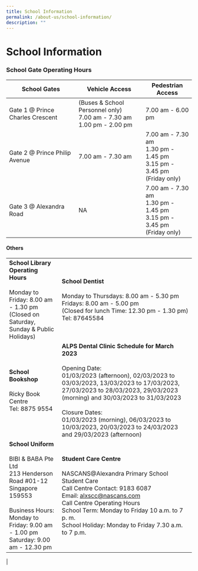 ```yaml
---
title: School Information
permalink: /about-us/school-information/
description: ""
---
```

# **School Information**

### School Gate Operating Hours

| School Gates 	| Vehicle Access 	| Pedestrian Access 	|
|---	|---	|---	|
| Gate 1 @ Prince Charles Crescent 	| (Buses &amp; School Personnel only)<br>7.00 am - 7.30 am<br>1.00 pm - 2.00 pm 	| 7.00 am - 6.00 pm 	|
| Gate 2 @ Prince Philip Avenue 	| 7.00 am - 7.30 am 	| 7.00 am - 7.30 am<br>1.30 pm - 1.45 pm<br>3.15 pm - 3.45 pm<br>(Friday only) 	|
| Gate 3 @ Alexandra Road 	| NA 	| 7.00 am - 7.30 am<br>1.30 pm - 1.45 pm<br>3.15 pm - 3.45 pm<br>(Friday only) 	|


#### Others

|  	|  	|
|---	|---	|
| **School Library Operating Hours**<br><br>Monday to Friday: 8.00 am - 1.30 pm<br>(Closed on Saturday, Sunday &amp; Public Holidays) 	| **School Dentist**<br><br>Monday to Thursdays: 8.00 am - 5.30 pm<br>Fridays: 8.00 am - 5.00 pm<br>(Closed for lunch Time: 12.30 pm - 1.30 pm) <br>Tel: 87645584 	|
| **School Bookshop**<br><br>Ricky Book Centre<br>Tel: 8875 9554 	| **ALPS Dental Clinic Schedule for March 2023**<br><br>Opening Date:<br>01/03/2023 (afternoon), 02/03/2023 to 03/03/2023, 13/03/2023 to 17/03/2023,  27/03/2023 to 28/03/2023, 29/03/2023 (morning) and 30/03/2023 to 31/03/2023<br><br>Closure Dates:<br>01/03/2023 (morning), 06/03/2023 to 10/03/2023, 20/03/2023 to 24/03/2023 and 29/03/2023 (afternoon)  	|
| **School Uniform**<br><br>BIBI &amp; BABA Pte Ltd	<br>213 Henderson Road #01-12	<br>Singapore 159553<br><br>Business Hours:<br>Monday to Friday: 9.00 am - 1.00 pm<br>Saturday: 9.00 am - 12.30 pm 	| **Student Care Centre**<br><br>NASCANS@Alexandra Primary School Student Care<br>Call Centre Contact: 9183 6087<br>Email: alxscc@nascans.com<br>Call Centre Operating Hours<br>School Term: Monday to Friday 10 a.m. to 7 p. m.<br>School Holiday: Monday to Friday 7.30 a.m. to 7 p.m. 	|
|